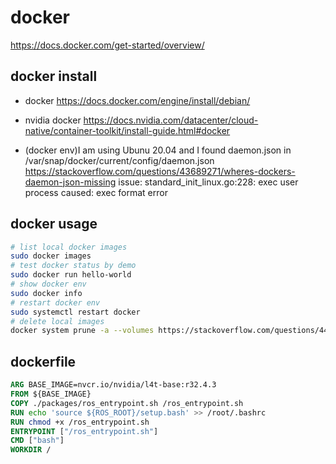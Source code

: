 [](http://dockone.io/article/6051)

# docker
https://docs.docker.com/get-started/overview/

## docker install
- docker
https://docs.docker.com/engine/install/debian/
- nvidia docker
https://docs.nvidia.com/datacenter/cloud-native/container-toolkit/install-guide.html#docker

- (docker env)I am using Ubunu 20.04 and I found daemon.json in /var/snap/docker/current/config/daemon.json
https://stackoverflow.com/questions/43689271/wheres-dockers-daemon-json-missing 
issue: standard_init_linux.go:228: exec user process caused: exec format error

## docker usage
```bash
# list local docker images
sudo docker images
# test docker status by demo
sudo docker run hello-world
# show docker env
sudo docker info
# restart docker env
sudo systemctl restart docker
# delete local images
docker system prune -a --volumes https://stackoverflow.com/questions/44785585/docker-how-to-delete-all-local-docker-images
```

## dockerfile
```dockerfile
ARG BASE_IMAGE=nvcr.io/nvidia/l4t-base:r32.4.3
FROM ${BASE_IMAGE}
COPY ./packages/ros_entrypoint.sh /ros_entrypoint.sh
RUN echo 'source ${ROS_ROOT}/setup.bash' >> /root/.bashrc 
RUN chmod +x /ros_entrypoint.sh
ENTRYPOINT ["/ros_entrypoint.sh"]
CMD ["bash"]
WORKDIR /
```